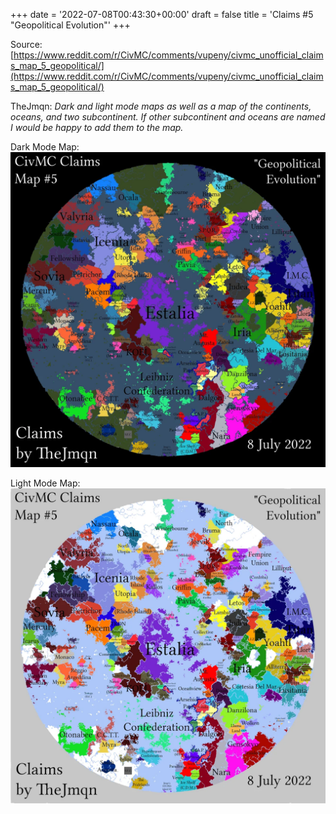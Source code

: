 +++
date = '2022-07-08T00:43:30+00:00'
draft = false
title = 'Claims #5 "Geopolitical Evolution"'
+++

Source: [https://www.reddit.com/r/CivMC/comments/vupeny/civmc_unofficial_claims_map_5_geopolitical/](https://www.reddit.com/r/CivMC/comments/vupeny/civmc_unofficial_claims_map_5_geopolitical/)

TheJmqn: *Dark and light mode maps as well as a map of the continents, oceans, and two subcontinent. If other subcontinent and oceans are named I would be happy to add them to the map.*

Dark Mode Map:
[![Claims #5](https://raw.githubusercontent.com/CivMC-Map-Archive/civmc-map-archive.github.io/refs/heads/main/static/images/CivMC-Claims-5.webp)](https://raw.githubusercontent.com/CivMC-Map-Archive/civmc-map-archive.github.io/refs/heads/main/static/images/CivMC-Claims-5.webp)

Light Mode Map:
[![Claims #5 Light](https://raw.githubusercontent.com/CivMC-Map-Archive/civmc-map-archive.github.io/refs/heads/main/static/images/CivMC-Claims-5-Light.webp)](https://raw.githubusercontent.com/CivMC-Map-Archive/civmc-map-archive.github.io/refs/heads/main/static/images/CivMC-Claims-5-Light.webp)
